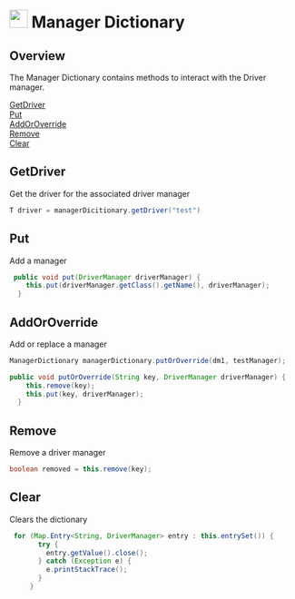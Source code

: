 # <img src="resources/jmaqslogo.jpg" height="32" width="32"> Manager Dictionary

## Overview
The Manager Dictionary contains methods to interact with the Driver manager.

[GetDriver](#GetDriver)  
[Put](#Put)  
[AddOrOverride](#AddOrOverride)  
[Remove](#Remove)  
[Clear](#Clear)

## GetDriver
Get the driver for the associated driver manager
```java
T driver = managerDicitionary.getDriver("test")
```

## Put
Add a manager
```java
 public void put(DriverManager driverManager) {
    this.put(driverManager.getClass().getName(), driverManager);
  }
```

## AddOrOverride
Add or replace a manager
```java
ManagerDictionary managerDictionary.putOrOverride(dm1, testManager);

public void putOrOverride(String key, DriverManager driverManager) {
    this.remove(key);
    this.put(key, driverManager);
  }
```

## Remove
Remove a driver manager
```java
boolean removed = this.remove(key);
```

## Clear
Clears the dictionary
```java
 for (Map.Entry<String, DriverManager> entry : this.entrySet()) {
       try {
         entry.getValue().close();
       } catch (Exception e) {
         e.printStackTrace();
       }
     }
```